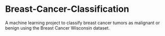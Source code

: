 # Breast-Cancer-Classification
A machine learning project to classify breast cancer tumors as malignant or benign using the Breast Cancer Wisconsin dataset.
